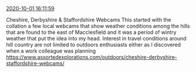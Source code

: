 [2020-10-01 16:11:59](https://mstdn.social/@hill_wanderer/104960407624348223)

Cheshire, Derbyshire &amp; Staffordshire Webcams This started with the collation a few local webcams that show weather conditions among the hills that are found to the east of Macclesfield and it was a period of wintry weather that put the idea into my head. Interest in travel conditions around hill country are not limited to outdoors enthusiasts either as I discovered when a work colleague was planning <a href="https://www.assortedexplorations.com/outdoors/cheshire-derbyshire-staffordshire-webcams/" target="_blank" rel="nofollow noopener noreferrer" translate="no">https://www.assortedexplorations.com/outdoors/cheshire-derbyshire-staffordshire-webcams/</a>
